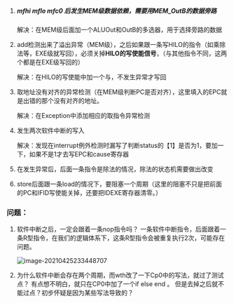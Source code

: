 1. ##### mfhi mflo mfc0 后发生MEM级数据依赖，需要用MEM_OutB的数据旁路

   解决：在MEM级后面加一个ALUOut和OutB的多选器，用于选择旁路的数据

2. add检测出来了溢出异常（MEM级），之后如果跟一条写HILO的指令（如乘除法等，EXE级就写回），必须关掉**HILO的写使能信号**，（与其他指令不同，这两个都是在EXE级写回的）

   解决：在HILO的写使能中加一个与，不发生异常才写回

3. 取地址没有对齐的异常检测（在MEM级判断PC是否对齐），这里填入的EPC就是出错的那个没有对齐的地址。

   解决：在Exception中添加相应的取指令异常检测

4. 发生两次软件中断的写入

   解决：发现在interrupt例外检测时漏写了判断status的【1】是否为1，要加一下，如果不是1才去写EPC和cause寄存器

5. 在发生异常后，后面一条指令是除法的情况，除法的状态机需要做出改变

6. store后面跟一条load的情况下，要阻塞一个周期（这里的阻塞不只是把前面的PC和IFID写使能关掉，还要把IDEXE寄存器清零。）







### 问题：

1. 软件中断之后，一定会跟着一条nop指令吗？ 一条软件中断指令，后面跟着一条R型指令，在我们的逻辑体系下，这条R型指令会被重复执行2次，可能存在问题。

   ![image-20210425233448707](C:\Users\ywj\AppData\Roaming\Typora\typora-user-images\image-20210425233448707.png)

2. 为什么软件中断会存在两个周期，而wth改了一下Cp0中的写法，就过了测试点？ 有点想不明白，就只在CP0中加了一个if else end 。  但是去掉之后就不能过点？初步怀疑是因为某些写法导致的？